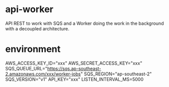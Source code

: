 # api-worker
API REST to work with SQS and a Worker doing the work in the background with a decoupled architecture.

# environment
AWS_ACCESS_KEY_ID="xxx"
AWS_SECRET_ACCESS_KEY="xxx"
SQS_QUEUE_URL="https://sqs.ap-southeast-2.amazonaws.com/xxx/worker-jobs"
SQS_REGION="ap-southeast-2"
SQS_VERSION="v1"
API_KEY="xxx"
LISTEN_INTERVAL_MS=5000